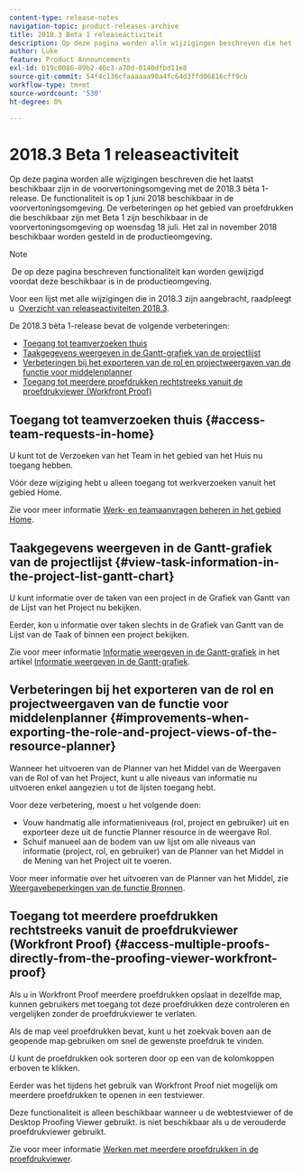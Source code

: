 ```yaml
---
content-type: release-notes
navigation-topic: product-releases-archive
title: 2018.3 Beta 1 releaseactiviteit
description: Op deze pagina worden alle wijzigingen beschreven die het laatst beschikbaar zijn in de voorvertoningsomgeving met de 2018.3 bèta 1-release. De functionaliteit is op 1 juni 2018 beschikbaar in de voorvertoningsomgeving. De verbeteringen op het gebied van proefdrukken die beschikbaar zijn met Beta 1 zijn beschikbaar in de voorvertoningsomgeving op woensdag 18 juli. Het zal in november 2018 beschikbaar worden gesteld in de productieomgeving.
author: Luke
feature: Product Announcements
exl-id: b19c0086-89b2-46c3-a70d-0140dfbd11e8
source-git-commit: 54f4c136cfaaaaaa90a4fc64d3ffd06816cff9cb
workflow-type: tm+mt
source-wordcount: '530'
ht-degree: 0%

---
```


# 2018.3 Beta 1 releaseactiviteit

Op deze pagina worden alle wijzigingen beschreven die het laatst beschikbaar zijn in de voorvertoningsomgeving met de 2018.3 bèta 1-release. De functionaliteit is op 1 juni 2018 beschikbaar in de voorvertoningsomgeving. De verbeteringen op het gebied van proefdrukken die beschikbaar zijn met Beta 1 zijn beschikbaar in de voorvertoningsomgeving op woensdag 18 juli. Het zal in november 2018 beschikbaar worden gesteld in de productieomgeving.

>[!NOTE]
>
> De op deze pagina beschreven functionaliteit kan worden gewijzigd voordat deze beschikbaar is in de productieomgeving.

Voor een lijst met alle wijzigingen die in 2018.3 zijn aangebracht, raadpleegt u  [Overzicht van releaseactiviteiten 2018.3](../../../../product-announcements/product-releases/quarterly-release-archive/2018.3-release-activity/2018.3-release-activity-overview.md).

De 2018.3 bèta 1-release bevat de volgende verbeteringen:

* [Toegang tot teamverzoeken thuis](#access-team-requests-in-home)
* [Taakgegevens weergeven in de Gantt-grafiek van de projectlijst](#view-task-information-in-the-project-list-gantt-chart)
* [Verbeteringen bij het exporteren van de rol en projectweergaven van de functie voor middelenplanner](#improvements-when-exporting-the-role-and-project-views-of-the-resource-planner)
* [Toegang tot meerdere proefdrukken rechtstreeks vanuit de proefdrukviewer (Workfront Proof)](#access-multiple-proofs-directly-from-the-proofing-viewer-workfront-proof)

## Toegang tot teamverzoeken thuis {#access-team-requests-in-home}

U kunt tot de Verzoeken van het Team in het gebied van het Huis nu toegang hebben.

Vóór deze wijziging hebt u alleen toegang tot werkverzoeken vanuit het gebied Home.

Zie voor meer informatie [Werk- en teamaanvragen beheren in het gebied Home](../../../../workfront-basics/using-home/using-the-home-area/manage-work-and-team-requests-home.md).

## Taakgegevens weergeven in de Gantt-grafiek van de projectlijst {#view-task-information-in-the-project-list-gantt-chart}

U kunt informatie over de taken van een project in de Grafiek van Gantt van de Lijst van het Project nu bekijken. 

Eerder, kon u informatie over taken slechts in de Grafiek van Gantt van de Lijst van de Taak of binnen een project bekijken.

Zie voor meer informatie [Informatie weergeven in de Gantt-grafiek](../../../../manage-work/gantt-chart/use-the-gantt-chart/view-info-in-gantt.md) in het artikel [Informatie weergeven in de Gantt-grafiek](../../../../manage-work/gantt-chart/use-the-gantt-chart/view-info-in-gantt.md).

## Verbeteringen bij het exporteren van de rol en projectweergaven van de functie voor middelenplanner {#improvements-when-exporting-the-role-and-project-views-of-the-resource-planner}

Wanneer het uitvoeren van de Planner van het Middel van de Weergaven van de Rol of van het Project, kunt u alle niveaus van informatie nu uitvoeren enkel aangezien u tot de lijsten toegang hebt.

Voor deze verbetering, moest u het volgende doen:

* Vouw handmatig alle informatieniveaus (rol, project en gebruiker) uit en exporteer deze uit de functie Planner resource in de weergave Rol.
* Schuif manueel aan de bodem van uw lijst om alle niveaus van informatie (project, rol, en gebruiker) van de Planner van het Middel in de Mening van het Project uit te voeren.

Voor meer informatie over het uitvoeren van de Planner van het Middel, zie [Weergavebeperkingen van de functie Bronnen](../../../../resource-mgmt/resource-planning/resource-planner-display-limitations.md).

## Toegang tot meerdere proefdrukken rechtstreeks vanuit de proefdrukviewer (Workfront Proof) {#access-multiple-proofs-directly-from-the-proofing-viewer-workfront-proof}

Als u in Workfront Proof meerdere proefdrukken opslaat in dezelfde map, kunnen gebruikers met toegang tot deze proefdrukken deze controleren en vergelijken zonder de proefdrukviewer te verlaten. 

Als de map veel proefdrukken bevat, kunt u het zoekvak boven aan de geopende map gebruiken om snel de gewenste proefdruk te vinden.

U kunt de proefdrukken ook sorteren door op een van de kolomkoppen erboven te klikken.

Eerder was het tijdens het gebruik van Workfront Proof niet mogelijk om meerdere proefdrukken te openen in een testviewer.

Deze functionaliteit is alleen beschikbaar wanneer u de webtestviewer of de Desktop Proofing Viewer gebruikt. is niet beschikbaar als u de verouderde proefdrukviewer gebruikt.

Zie voor meer informatie [Werken met meerdere proefdrukken in de proefdrukviewer](../../../../workfront-proof/wp-work-proofsfiles/review-proofs-wpv/work-with-multiple-proofs.md).
